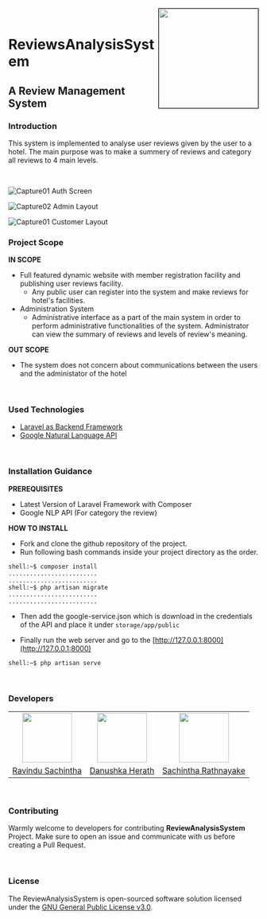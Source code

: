 <div>
<img align="right" style="border: 1px solid black;" src="https://github.com/SKYSYSLK/ReviewsAnalysisSystem/blob/master/readme-assets/logo-01.png" width=200>
</div>
<br>

# ReviewsAnalysisSystem
## A Review Management System

### Introduction
This system is implemented to analyse user reviews given by the user to a hotel. The main purpose was to make a summery of reviews and category all reviews to 4 main levels.

<br>

![Capture01](https://firebasestorage.googleapis.com/v0/b/githubcv.appspot.com/o/Capture10.PNG?alt=media&token=547287ca-ec83-4894-9219-0933bc52947d)
Auth Screen
<br>

![Capture02](https://firebasestorage.googleapis.com/v0/b/githubcv.appspot.com/o/screencapture-gurugedara-ga-home-2019-05-26-20_02_09.png?alt=media&token=e3cc7b0d-2fde-4db9-9cdc-9193ebae0ce9)
Admin Layout
<br>

![Capture01](https://firebasestorage.googleapis.com/v0/b/githubcv.appspot.com/o/screencapture-gurugedara-ga-home-2019-05-26-20_07_43.png?alt=media&token=8085bd60-2ddb-455c-a045-b7e0706656b5)
Customer Layout
<br>

### Project Scope

**IN SCOPE**
- Full featured dynamic website with member registration facility and publishing user reviews facility.
  - Any public user can register into the system and make reviews for hotel's facilities.
- Administration System 
  - Administrative interface as a part of the main system in order to perform administrative functionalities of the system. Administrator can view the summary of reviews and levels of review's meaning.

**OUT SCOPE**
- The system does not concern about communications between the users and the administator of the hotel

<br>

### Used Technologies

- [Laravel as Backend Framework](https://laravel.com/)
- [Google Natural Language API](https://cloud.google.com/natural-language/)

<br>

### Installation Guidance

**PREREQUISITES**

- Latest Version of Laravel Framework with Composer
- Google NLP API (For category the review)

**HOW TO INSTALL**

- Fork and clone the github repository of the project.
- Run following bash commands inside your project directory as the order.

```console
shell:~$ composer install
.........................
.........................
shell:~$ php artisan migrate
.........................
.........................
```

- Then add the google-service.json which is download in the credentials of the API and place it under 
```storage/app/public```


- Finally run the web server and go to the [http://127.0.0.1:8000](http://127.0.0.1:8000)

```console
shell:~$ php artisan serve
```

<br>

### Developers
<table>
<tr>
<td align="center"><img src="https://avatars0.githubusercontent.com/u/25032998?s=460&v=4" width=100></td>
<td align="center"><img src="https://avatars0.githubusercontent.com/u/12469768?s=400&v=4" width=100></td>
<td align="center"><img src="https://avatars0.githubusercontent.com/u/29378743?s=400&v=4" width=100></td>
</tr>
<tr>
<td align="center"><a href="https://github.com/RavinduSachintha">Ravindu Sachintha</a></td>
<td align="center"><a href="https://github.com/Danushka96">Danushka Herath</a></td>
<td align="center"><a href="https://github.com/Sacheerc/">Sachintha Rathnayake</a></td>
</tr>
</table>

<br>

### Contributing
Warmly welcome to developers for contributing **ReviewAnalysisSystem** Project. Make sure to open an issue and communicate with us before 
creating a Pull Request.

<br>

### License

The ReviewAnalysisSystem is open-sourced software solution licensed under the [GNU General Public License v3.0](./LICENSE).

